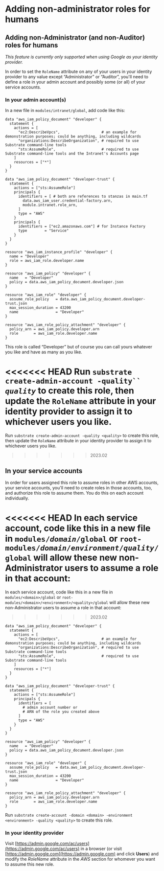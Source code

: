 # Adding non-administrator roles for humans

## Adding non-Administrator (and non-Auditor) roles for humans

_This feature is currently only supported when using Google as your identity provider._

In order to set the `RoleName` attribute on any of your users in your identity provider to any value except “Administrator” or “Auditor”, you'll need to define a role in your admin account and possibly some (or all) of your service accounts.

### In your admin account(s)

In a new file in `modules/intranet/global`, add code like this:

```
data "aws_iam_policy_document" "developer" {
  statement {
    actions = [
      "ec2:DescribeVpcs",                   # an example for demonstration purposes; could be anything, including wildcards
      "organizations:DescribeOrganization", # required to use Substrate command-line tools
      "sts:AssumeRole",                     # required to use Substrate command-line tools and the Intranet's Accounts page
    ]
    resources = ["*"]
  }
}

data "aws_iam_policy_document" "developer-trust" {
  statement {
    actions = ["sts:AssumeRole"]
    principals {
      identifiers = [ # both are references to stanzas in main.tf
        data.aws_iam_user.credential-factory.arn,
        module.intranet.role_arn,
      ]
      type = "AWS"
    }
    principals {
      identifiers = ["ec2.amazonaws.com"] # for Instance Factory
      type        = "Service"
    }
  }
}

resource "aws_iam_instance_profile" "developer" {
  name = "Developer"
  role = aws_iam_role.developer.name
}

resource "aws_iam_policy" "developer" {
  name   = "Developer"
  policy = data.aws_iam_policy_document.developer.json
}

resource "aws_iam_role" "developer" {
  assume_role_policy   = data.aws_iam_policy_document.developer-trust.json
  max_session_duration = 43200
  name                 = "Developer"
}

resource "aws_iam_role_policy_attachment" "developer" {
  policy_arn = aws_iam_policy.developer.arn
  role       = aws_iam_role.developer.name
}
```

This role is called “Developer” but of course you can call yours whatever you like and have as many as you like.

<<<<<<< HEAD
Run `substrate create-admin-account -quality`` `_`quality`_ to create this role, then update the `RoleName` attribute in your identity provider to assign it to whichever users you like.
=======
Run `substrate create-admin-account -quality <quality>` to create this role, then update the `RoleName` attribute in your identity provider to assign it to whichever users you like.
>>>>>>> 2023.02

## In your service accounts

In order for users assigned this role to assume roles in other AWS accounts, your service accounts, you'll need to create roles in those accounts, too, and authorize this role to assume them. You do this on each account individually.

<<<<<<< HEAD
In each service account, code like this in a new file in `modules/`_`domain`_`/global` or `root-modules/`_`domain`_`/`_`environment`_`/`_`quality`_`/global` will allow these new non-Administrator users to assume a role in that account:
=======
In each service account, code like this in a new file in `modules/<domain>/global` or `root-modules/<domain>/<environment>/<quality>/global` will allow these new non-Administrator users to assume a role in that account:
>>>>>>> 2023.02

```
data "aws_iam_policy_document" "developer" {
  statement {
    actions = [
      "ec2:DescribeVpcs",                   # an example for demonstration purposes; could be anything, including wildcards
      "organizations:DescribeOrganization", # required to use Substrate command-line tools
      "sts:AssumeRole",                     # required to use Substrate command-line tools
    ]
    resources = ["*"]
  }
}

data "aws_iam_policy_document" "developer-trust" {
  statement {
    actions = ["sts:AssumeRole"]
    principals {
      identifiers = [
        # admin account number or
        # ARN of the role you created above
      ]
      type = "AWS"
    }
  }
}

resource "aws_iam_policy" "developer" {
  name   = "Developer"
  policy = data.aws_iam_policy_document.developer.json
}

resource "aws_iam_role" "developer" {
  assume_role_policy   = data.aws_iam_policy_document.developer-trust.json
  max_session_duration = 43200
  name                 = "Developer"
}

resource "aws_iam_role_policy_attachment" "developer" {
  policy_arn = aws_iam_policy.developer.arn
  role       = aws_iam_role.developer.name
}
```

Run `substrate create-account -domain <domain> -environment <environment> -quality <quality>` to create this role.

### In your identity provider

Visit [https://admin.google.com/ac/users](https://admin.google.com/ac/users) in a browser (or visit [https://admin.google.com](https://admin.google.com) and click **Users**) and modify the _RoleName_ attribute in the _AWS_ section for whomever you want to assume this new role.
